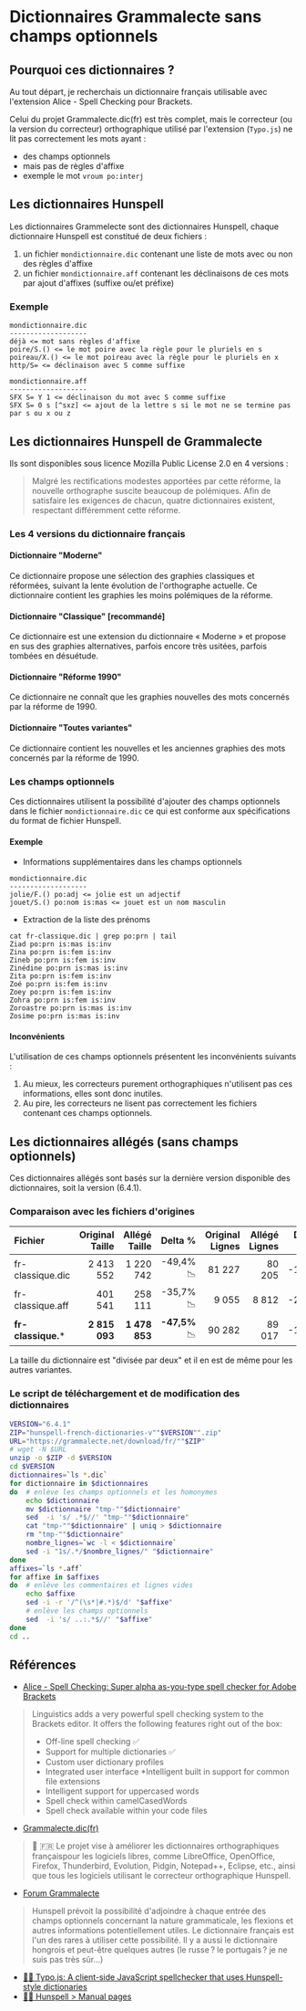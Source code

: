 # Dictionnaires Grammalecte sans champs optionnels

## Pourquoi ces dictionnaires ?
Au tout départ, je recherchais un dictionnaire français utilisable avec l'extension Alice - Spell Checking pour Brackets. 

Celui du projet Grammalecte.dic(fr) est très complet, mais le correcteur (ou la version du correcteur) orthographique utilisé par l'extension (`Typo.js`) ne lit pas correctement les mots ayant :
* des champs optionnels 
* mais pas de règles d'affixe
* exemple le mot `vroum po:interj`

## Les dictionnaires Hunspell
Les dictionnaires Grammelecte sont des dictionnaires Hunspell, chaque dictionnaire Hunspell est constitué de deux fichiers :
1. un fichier `mondictionnaire.dic` contenant une liste de mots avec ou non des règles d'affixe
2. un fichier `mondictionnaire.aff` contenant les déclinaisons de ces mots par ajout d'affixes (suffixe ou/et préfixe)

### Exemple

```
mondictionnaire.dic
-------------------
déjà <= mot sans règles d'affixe
poire/S.() <= le mot poire avec la règle pour le pluriels en s
poireau/X.() <= le mot poireau avec la règle pour le pluriels en x
http/S= <= déclinaison avec S comme suffixe
```

```
mondictionnaire.aff
-------------------
SFX S= Y 1 <= déclinaison du mot avec S comme suffixe
SFX S= 0 s [^sxz] <= ajout de la lettre s si le mot ne se termine pas par s ou x ou z
```

## Les dictionnaires Hunspell de Grammalecte

Ils sont disponibles sous licence Mozilla Public License 2.0 en 4 versions :

> Malgré les rectifications modestes apportées par cette réforme, la nouvelle orthographe suscite beaucoup de polémiques. Afin de satisfaire les exigences de chacun, quatre dictionnaires existent, respectant différemment cette réforme.

### Les 4 versions du dictionnaire français
#### Dictionnaire "Moderne"

Ce dictionnaire propose une sélection des graphies classiques et réformées, suivant la lente évolution de l'orthographe actuelle. Ce dictionnaire contient les graphies les moins polémiques de la réforme.

#### Dictionnaire "Classique" [recommandé]

Ce dictionnaire est une extension du dictionnaire « Moderne » et propose en sus des graphies alternatives, parfois encore très usitées, parfois tombées en désuétude.

#### Dictionnaire "Réforme 1990"

Ce dictionnaire ne connaît que les graphies nouvelles des mots concernés par la réforme de 1990.

#### Dictionnaire "Toutes variantes"

Ce dictionnaire contient les nouvelles et les anciennes graphies des mots concernés par la réforme de 1990.

### Les champs optionnels
Ces dictionnaires utilisent la possibilité d'ajouter des champs optionnels dans le fichier `mondictionnaire.dic` ce qui est conforme aux spécifications du format de fichier Hunspell.

#### Exemple
* Informations supplémentaires dans les champs optionnels

```
mondictionnaire.dic
-------------------
jolie/F.() po:adj <= jolie est un adjectif
jouet/S.() po:nom is:mas <= jouet est un nom masculin
```

* Extraction de la liste des prénoms

```
cat fr-classique.dic | grep po:prn | tail
Ziad po:prn is:mas is:inv
Zina po:prn is:fem is:inv
Zineb po:prn is:fem is:inv
Zinédine po:prn is:mas is:inv
Zita po:prn is:fem is:inv
Zoé po:prn is:fem is:inv
Zoey po:prn is:fem is:inv
Zohra po:prn is:fem is:inv
Zoroastre po:prn is:mas is:inv
Zosime po:prn is:mas is:inv
```

#### Inconvénients

L'utilisation de ces champs optionnels présentent les inconvénients suivants :
1. Au mieux, les correcteurs purement orthographiques n'utilisent pas ces informations, elles sont donc inutiles.
1. Au pire, les correcteurs ne lisent pas correctement les fichiers contenant ces champs optionnels.

## Les dictionnaires allégés (sans champs optionnels)

Ces dictionnaires allégés sont basés sur la dernière version disponible des dictionnaires, soit la version (6.4.1). 

### Comparaison avec les fichiers d'origines
Fichier | Original Taille | Allégé Taille | Delta %| Original Lignes | Allégé Lignes | Delta % 
:---|---:|---:|---:|---:|---:|---:
fr-classique.dic|2 413 552|1 220 742|-49,4%:chart_with_downwards_trend:|81 227| 80 205|-1,3%
fr-classique.aff| 401 541|258 111|-35,7%:chart_with_downwards_trend:|9 055| 8 812|-2,7%
**fr-classique.*** | **2 815 093**|**1 478 853**|**-47,5%** :chart_with_downwards_trend:|90 282|89 017|-1,4%

La taille du dictionnaire est "divisée par deux" et il en est de même pour les autres variantes.

### Le script de téléchargement et de modification des dictionnaires

```bash
VERSION="6.4.1"
ZIP="hunspell-french-dictionaries-v""$VERSION"".zip"
URL="https://grammalecte.net/download/fr/""$ZIP"
# wget -N $URL
unzip -o $ZIP -d $VERSION
cd $VERSION
dictionnaires=`ls *.dic`
for dictionnaire in $dictionnaires
do  # enlève les champs optionnels et les homonymes
    echo $dictionnaire
    mv $dictionnaire "tmp-""$dictionnaire"
    sed  -i 's/ .*$//' "tmp-""$dictionnaire"
    cat "tmp-""$dictionnaire" | uniq > $dictionnaire
    rm "tmp-""$dictionnaire"
    nombre_lignes=`wc -l < $dictionnaire`
    sed -i "1s/.*/$nombre_lignes/" "$dictionnaire"
done
affixes=`ls *.aff`
for affixe in $affixes
do  # enlève les commentaires et lignes vides
    echo $affixe    
    sed -i -r '/^(\s*|#.*)$/d' "$affixe"
    # enlève les champs optionnels
    sed  -i 's/ ..:.*$//' "$affixe"
done
cd ..
```

## Références
* [Alice - Spell Checking: Super alpha as-you-type spell checker for Adobe Brackets](https://github.com/JohnathonKoster/brackets-spellcheck)
> Linguistics adds a very powerful spell checking system to the Brackets editor. It offers the following features right out of the box:
> * Off-line spell checking :white_check_mark:
> * Support for multiple dictionaries :white_check_mark: 
> * Custom user dictionary profiles
> * Integrated user interface
> *Intelligent built in support for common file extensions
> * Intelligent support for uppercased words
> * Spell check within camelCasedWords
> * Spell check available within your code files
* [Grammalecte.dic(fr)](https://grammalecte.net/home.php?prj=fr)
> :book: :fr: Le projet vise à améliorer les dictionnaires orthographiques françaispour les logiciels libres, comme LibreOffice, OpenOffice, Firefox, Thunderbird, Evolution, Pidgin, Notepad++, Eclipse, etc., ainsi que tous les logiciels utilisant le correcteur orthographique Hunspell.
* [Forum Grammalecte](https://grammalecte.net/thread.php?prj=fr&t=827)
> Hunspell prévoit la possibilité d'adjoindre à chaque entrée des champs optionnels concernant la nature grammaticale, les flexions et autres informations potentiellement utiles.
Le dictionnaire français est l'un des rares à utiliser cette possibilité. Il y a aussi le dictionnaire hongrois et peut-être quelques autres (le russe ? le portugais ? je ne suis pas très sûr...)
* [ :male_detective: Typo.js: A client-side JavaScript spellchecker that uses Hunspell-style dictionaries](https://github.com/cfinke/Typo.js/)
* [ :male_detective: Hunspell > Manual pages](https://github.com/hunspell/hunspell/releases)

